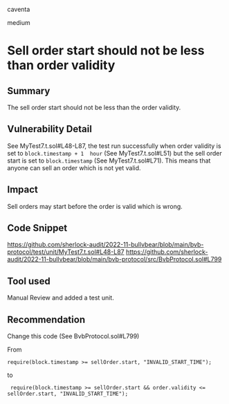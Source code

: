 caventa

medium

# Sell order start should not be less than order validity

## Summary
The sell order start should not be less than the order validity.

## Vulnerability Detail
See MyTest7.t.sol#L48-L87,  the test run successfully when order validity is set to `block.timestamp + 1  hour` (See MyTest7.t.sol#L51) but the sell order start is set to `block.timestamp` (See MyTest7.t.sol#L71). This means that anyone can sell an order which is not yet valid.

## Impact
Sell orders may start before the order is valid which is wrong.

## Code Snippet
https://github.com/sherlock-audit/2022-11-bullvbear/blob/main/bvb-protocol/test/unit/MyTest7.t.sol#L48-L87
https://github.com/sherlock-audit/2022-11-bullvbear/blob/main/bvb-protocol/src/BvbProtocol.sol#L799

## Tool used
Manual Review and added a test unit.

## Recommendation
Change this code (See BvbProtocol.sol#L799)

From 
```solidity
require(block.timestamp >= sellOrder.start, "INVALID_START_TIME");
```

to

```solidity
 require(block.timestamp >= sellOrder.start && order.validity <= sellOrder.start, "INVALID_START_TIME");
```
